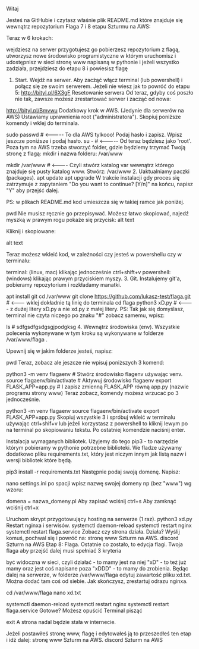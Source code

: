 Witaj

Jesteś na GitHubie i czytasz właśnie plik README.md które znajduje się wewnątrz repozytorium Flaga 7 i 8 etapu Szturmu na AWS:

Teraz w 6 krokach:

wejdziesz na serwer
przygotujesz go
pobierzesz repozytorium z flagą,
utworzysz nowe środowisko programistyczne
w którym uruchomisz i udostępnisz w sieci stronę www napisaną w pythonie
i jeżeli wszystko zadziała, przejdziesz do etapu 8 i powiesisz flagę
1. Start. Wejdź na serwer.
Aby zacżąć włącz terminal (lub powershell) i połącz się ze swoim serwerem. Jeżeli nie wiesz jak to powróć do etapu 5:
http://bityl.pl/6X3gF
Resetowanie serwera
Od teraz, gdyby coś poszło nie tak, zawsze możesz zrestartować serwer i zacząć od nowa:

http://bityl.pl/Bmvwu
Dodatkowy krok w AWS. (Jedynie dla serwerów na AWS)
Ustawiamy uprawnienia root ("administratora"). Skopiuj poniższe komendy i wklej do terminala.

sudo passwd   # <----- To dla AWS tylkooo! Podaj hasło i zapisz. Wpisz jeszcze poniższe i podaj hasło.
su -          # <----- Od teraz będziesz jako 'root'.
Poza tym na AWS trzeba stworzyć folder, gdzie będziemy trzymać Twoją stronę z flagą: mkdir i nazwa folderu: /var/www

mkdir /var/www     # <---- Czyli stwórz katalog var wewnątrz którego znajduje się pusty katalog www. Stwórz: /var/www
2. Uaktualniamy paczki (packages).
apt update
apt upgrade
W trakcie instalacji gdy proces się zatrzymuje z zapytaniem "Do you want to continue? [Y/n]" na końcu, napisz "Y" aby przejść dalej.

PS: w plikach README.md kod umieszcza się w takiej ramce jak poniżej.

pwd
Nie musisz ręcznie go przepisywać. Możesz łatwo skopiować, najedź myszką w prawym rogu pokaże się przycisk: alt text

Kliknij i skopiowane:

alt text

Teraz możesz wkleić kod, w zależności czy jesteś w powershellu czy w terminalu:

terminal: (linux, mac) klikając jednocześnie ctrl+shift+v
powershell: (windows) klikając prawym przyciskiem myszy.
3. Git.
Instalujemy git'a, pobieramy repozytorium i rozkładamy manatki.

apt install git
cd /var/www
git clone https://github.com/lukasz-test/flaga.git # <--- wklej dokładnie tą linię do terminala
cd flaga
python3 xD.py # <---- z dużej litery xD.py a nie xd.py z małej litery.
PS: Tak jak się domyślasz, terminal nie czyta niczego po znaku "#" zobacz samemu, wpisz:

ls # sdfgsdfgsdgsgjpodgksg
4. Wewnątrz środowiska (env).
Wszystkie polecenia wykonywane w tym kroku są wykonywane w folderze /var/www/flaga .

Upewnij się w jakim folderze jesteś, napisz:

pwd
Teraz, zobacz ale jeszcze nie wpisuj poniższych 3 komend:

python3 -m venv flagaenv      # Stwórz środowisko flagenv używając venv.
source flagaenv/bin/activate  # Aktywuj środowisko flagaenv
export FLASK_APP=app.py       # I zapisz zmienną FLASK_APP równą app.py (nazwie programu strony www) 
Teraz zobacz, komendy możesz wrzucać po 3 jednocześnie.

python3 -m venv flagaenv
source flagaenv/bin/activate
export FLASK_APP=app.py
Skopiuj wszystkie 3 i spróbuj wkleić w terminalu używając ctrl+shif+v lub jeżeli korzystasz z powershell to kliknij lewym po na terminal po skopiowaniu tekstu. Po ostatniej komendzie naciśnij enter.

Instalacja wymaganych bibliotek.
Użyjemy do tego pip3 - to narzędzie którym pobieramy w pythonie potrzebne biblioteki. We fladze używamy dodatkowo pliku requirements.txt, który jest niczym innym jak listą nazw i wersji bibliotek które będą.

pip3 install -r requirements.txt
Następnie podaj swoją domenę.
Napisz:

nano settings.ini
po spacji wpisz nazwę swojej domeny np (bez "www") wg wzoru:

domena = nazwa_domeny.pl
Aby zapisać wciśnij ctrl+s Aby zamknąć wciśnij ctrl+x

Uruchom skrypt przygotowujący hosting na serwerze (1 raz).
python3 xd.py
Restart nginxa i serwisów.
systemctl daemon-reload
systemctl restart nginx
systemctl restart flaga.service
Zobacz czy strona działa. Działa? Wyślij komuś, pochwal się i powróć na:
stronę www Szturm na AWS.
discord Szturm na AWS
Etap 8: Flaga.
Ostatnie co zostało, to edycja flagi. Twoja flaga aby przejść dalej musi spełniać 3 kryteria

być widoczna w sieci, czyli działać - to mamy
jest na niej "xD" - to też już mamy
oraz jest coś napisane poza "xDDD" - to mamy do zrobienia.
Będąc dalej na serwerze, w folderze /var/www/flaga edytuj zawartość pliku xd.txt. Można dodać tam coś od siebie. Jak skończysz, zrestartuj odrazu nginxa.

cd /var/www/flaga
nano xd.txt

systemctl daemon-reload
systemctl restart nginx
systemctl restart flaga.service
Gotowe?
Możesz opuścić Terminal pisząć

exit
A strona nadal będzie stała w internecie.

Jeżeli postawiłeś stronę www, flagę i edytowałeś ją to przeszedłeś ten etap i idź dalej:
stronę www Szturm na AWS.
discord Szturm na AWS
